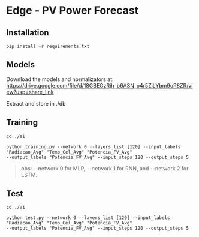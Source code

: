 # Edge - PV Power Forecast

## Installation
```
pip install -r requirements.txt
```
## Models
Download the models and normalizators at: https://drive.google.com/file/d/18GBEGzRjh_b6ASN_o4r5ZiLYbm9oR8ZR/view?usp=share_link

Extract and store in ./db

## Training
```
cd ./ai

python training.py --network 0 --layers_list [120] --input_labels "Radiacao_Avg" "Temp_Cel_Avg" "Potencia_FV_Avg" 
--output_labels "Potencia_FV_Avg" --input_steps 120 --output_steps 5 
```
> obs: --network 0 for MLP, --network 1 for RNN, and --network 2 for LSTM.
## Test

```
cd ./ai

python test.py --network 0 --layers_list [120] --input_labels "Radiacao_Avg" "Temp_Cel_Avg" "Potencia_FV_Avg" 
--output_labels "Potencia_FV_Avg" --input_steps 120 --output_steps 5
```

